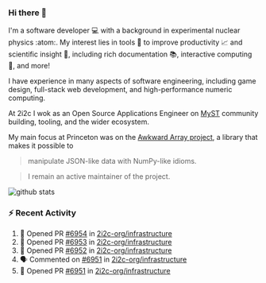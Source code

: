 ### Hi there 👋 

I'm a software developer 💻 with a background in experimental nuclear physics :atom:. My interest lies in tools :wrench: to improve productivity :chart_with_upwards_trend: and scientific insight :telescope:, including rich documentation 📚, interactive computing 🧮, and more! 

I have experience in many aspects of software engineering, including game design, full-stack web development, and high-performance numeric computing. 

At 2i2c I wok as an Open Source Applications Engineer on [MyST](https://github.com/jupyter-book/mystmd) community building, tooling, and the wider ecosystem. 

My main focus at Princeton was on the [Awkward Array project](awkward-array.org/), a library that makes it possible to 
> manipulate JSON-like data with NumPy-like idioms.

> I remain an active maintainer of the project. 

![github stats](https://github-readme-stats.vercel.app/api?username=agoose77&show_icons=true&hide_rank=true&hide_title=true&bg_color=30,e76445,904e95&text_color=efe3ec&icon_color=efe3ec)
<!--
**agoose77/agoose77** is a ✨ _special_ ✨ repository because its `README.md` (this file) appears on your GitHub profile.

Here are some ideas to get you started:

- 🔭 I’m currently working on ...
- 🌱 I’m currently learning ...
- 👯 I’m looking to collaborate on ...
- 🤔 I’m looking for help with ...
- 💬 Ask me about ...
- 📫 How to reach me: ...
- 😄 Pronouns: ...
- ⚡ Fun fact: ...
-->

### :zap: Recent Activity

<!--START_SECTION:activity-->
1. 💪 Opened PR [#6954](undefined) in [2i2c-org/infrastructure](https://github.com/2i2c-org/infrastructure)
2. 💪 Opened PR [#6953](undefined) in [2i2c-org/infrastructure](https://github.com/2i2c-org/infrastructure)
3. 💪 Opened PR [#6952](undefined) in [2i2c-org/infrastructure](https://github.com/2i2c-org/infrastructure)
4. 🗣 Commented on [#6951](https://github.com/2i2c-org/infrastructure/pull/6951#issuecomment-3410478984) in [2i2c-org/infrastructure](https://github.com/2i2c-org/infrastructure)
5. 💪 Opened PR [#6951](undefined) in [2i2c-org/infrastructure](https://github.com/2i2c-org/infrastructure)
<!--END_SECTION:activity-->
